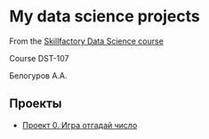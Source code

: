 # My data science projects 

From the [Skillfactory Data Science course](https://skillfactory.ru/data-scientist-pro)

Course DST-107

Белогуров А.А.

## Проекты

* [Проект 0. Игра отгадай число](https://github.com/abelogurov/sf_dst_baa/tree/main/project_0)